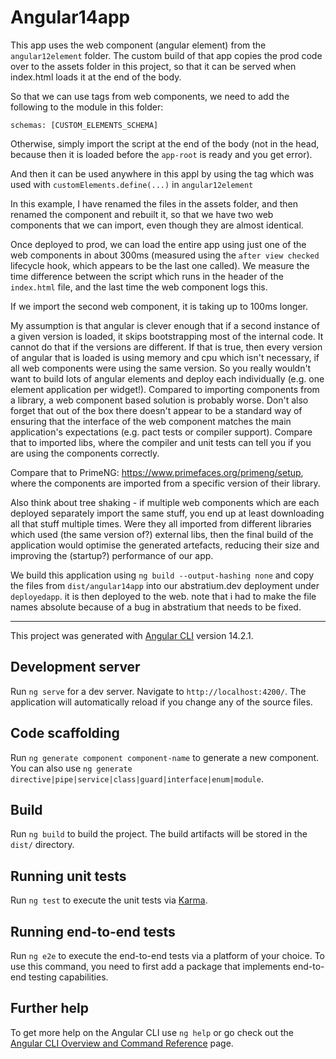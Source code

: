 # Angular14app

This app uses the web component (angular element) from the `angular12element` folder. The custom
build of that app copies the prod code over to the assets folder in this project, so that it can be served
when index.html loads it at the end of the body.

So that we can use tags from web components, we need to add the following to the module in this folder:

    schemas: [CUSTOM_ELEMENTS_SCHEMA]

Otherwise, simply import the script at the end of the body (not in the head, because then it is loaded before the `app-root` is ready and you get error).

And then it can be used anywhere in this appl by using the tag which was used with `customElements.define(...)` in `angular12element`

In this example, I have renamed the files in the assets folder, and then renamed the component and rebuilt it, so that we have two web components that we can import, even though they are almost identical.

Once deployed to prod, we can load the entire app using just one of the web components in about 300ms (measured using the `after view checked` lifecycle hook, which appears to be the last one called). We measure the time difference between the script which runs in the header of the `index.html` file, and the last time the web component logs this.

If we import the second web component, it is taking up to 100ms longer.

My assumption is that angular is clever enough that if a second instance of a given version is loaded, it skips bootstrapping most of the internal code. It cannot do that if the versions are different.  If that is true, then every version of angular that is loaded is using memory and cpu which isn't necessary, if all web components were using the same version. So you really wouldn't want to build lots of angular elements and deploy each individually (e.g. one element application per widget!). Compared to importing components from a library, a web component based solution is probably worse. Don't also forget that out of the box there doesn't appear to be a standard way of ensuring that the interface of the web component matches the main application's expectations (e.g. pact tests or compiler support). Compare that to imported libs, where the compiler and unit tests can tell you if you are using the components correctly.

Compare that to PrimeNG: https://www.primefaces.org/primeng/setup, where the components are imported from a specific version of their library.

Also think about tree shaking - if multiple web components which are each deployed separately import the same stuff, you end up at least downloading all that stuff multiple times. Were they all imported from different libraries which used (the same version of?) external libs, then the final build of the application would optimise the generated artefacts, reducing their size and improving the (startup?) performance of our app.

We build this application using `ng build --output-hashing none` and copy the files from `dist/angular14app` into our abstratium.dev deployment under `deployedapp`. it is then deployed to the web.
note that i had to make the file names absolute because of a bug in abstratium that needs to be fixed.


----


This project was generated with [Angular CLI](https://github.com/angular/angular-cli) version 14.2.1.

## Development server

Run `ng serve` for a dev server. Navigate to `http://localhost:4200/`. The application will automatically reload if you change any of the source files.

## Code scaffolding

Run `ng generate component component-name` to generate a new component. You can also use `ng generate directive|pipe|service|class|guard|interface|enum|module`.

## Build

Run `ng build` to build the project. The build artifacts will be stored in the `dist/` directory.

## Running unit tests

Run `ng test` to execute the unit tests via [Karma](https://karma-runner.github.io).

## Running end-to-end tests

Run `ng e2e` to execute the end-to-end tests via a platform of your choice. To use this command, you need to first add a package that implements end-to-end testing capabilities.

## Further help

To get more help on the Angular CLI use `ng help` or go check out the [Angular CLI Overview and Command Reference](https://angular.io/cli) page.
